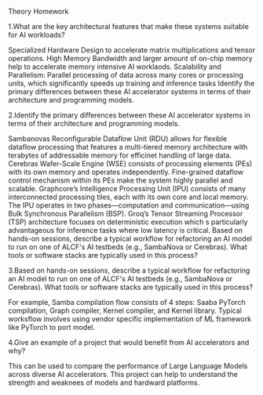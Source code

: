 Theory Homework

1.What are the key architectural features that make these systems suitable for AI workloads?

Specialized Hardware Design to accelerate matrix multiplications and tensor operations.
High Memory Bandwidth and larger amount of on-chip memory help to accelerate memory intensive AI worklaods.
Scalability and Parallelism: Parallel processing of data across many cores or processing units, which significantly speeds up training and inference tasks
Identify the primary differences between these AI accelerator systems in terms of their architecture and programming models.

2.Identify the primary differences between these AI accelerator systems in terms of their architecture and programming models.

Sambanovas Reconfigurable Dataflow Unit (RDU) allows for flexible dataflow processing that features a multi-tiered memory architecture with terabytes of addressable memory for efficinet handling of large data.
Cerebras Wafer-Scale Engine (WSE) consists of processing elements (PEs) with its own memory and operates independently. Fine-grained dataflow control mechanism within its PEs make the system highly parallel and scalable.
Graphcore’s Intelligence Processing Unit (IPU) consists of many interconnected processing tiles, each with its own core and local memory. The IPU operates in two phases—computation and communication—using Bulk Synchronous Parallelism (BSP).
Groq’s Tensor Streaming Processor (TSP) architecture focuses on deterministic execution which s particularly advantageous for inference tasks where low latency is critical.
Based on hands-on sessions, describe a typical workflow for refactoring an AI model to run on one of ALCF's AI testbeds (e.g., SambaNova or Cerebras). What tools or software stacks are typically used in this process?

3.Based on hands-on sessions, describe a typical workflow for refactoring an AI model to run on one of ALCF's AI testbeds (e.g., SambaNova or Cerebras). What tools or software stacks are typically used in this process?

For example, Samba compilation flow consists of 4 steps: Saaba PyTorch compilation, Graph compiler, Kernel compiler, and Kernel library.
Typical worksflow involves using vendor specific implementation of ML framework like PyTorch to port model. 

4.Give an example of a project that would benefit from AI accelerators and why?

This can be used to compare the performance of Large Language Models across diverse AI accelerators. This project can help to understand the strength and weaknees of models and hardward platforms. 
